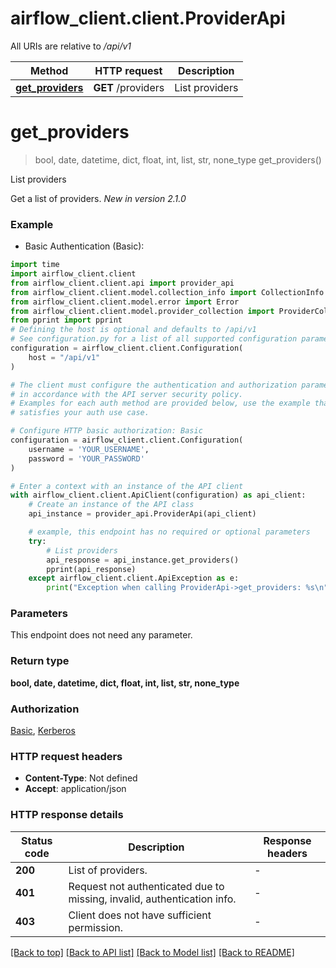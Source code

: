 # airflow_client.client.ProviderApi

All URIs are relative to */api/v1*

Method | HTTP request | Description
------------- | ------------- | -------------
[**get_providers**](ProviderApi.md#get_providers) | **GET** /providers | List providers


# **get_providers**
> bool, date, datetime, dict, float, int, list, str, none_type get_providers()

List providers

Get a list of providers.  *New in version 2.1.0* 

### Example

* Basic Authentication (Basic):

```python
import time
import airflow_client.client
from airflow_client.client.api import provider_api
from airflow_client.client.model.collection_info import CollectionInfo
from airflow_client.client.model.error import Error
from airflow_client.client.model.provider_collection import ProviderCollection
from pprint import pprint
# Defining the host is optional and defaults to /api/v1
# See configuration.py for a list of all supported configuration parameters.
configuration = airflow_client.client.Configuration(
    host = "/api/v1"
)

# The client must configure the authentication and authorization parameters
# in accordance with the API server security policy.
# Examples for each auth method are provided below, use the example that
# satisfies your auth use case.

# Configure HTTP basic authorization: Basic
configuration = airflow_client.client.Configuration(
    username = 'YOUR_USERNAME',
    password = 'YOUR_PASSWORD'
)

# Enter a context with an instance of the API client
with airflow_client.client.ApiClient(configuration) as api_client:
    # Create an instance of the API class
    api_instance = provider_api.ProviderApi(api_client)

    # example, this endpoint has no required or optional parameters
    try:
        # List providers
        api_response = api_instance.get_providers()
        pprint(api_response)
    except airflow_client.client.ApiException as e:
        print("Exception when calling ProviderApi->get_providers: %s\n" % e)
```


### Parameters
This endpoint does not need any parameter.

### Return type

**bool, date, datetime, dict, float, int, list, str, none_type**

### Authorization

[Basic](../README.md#Basic), [Kerberos](../README.md#Kerberos)

### HTTP request headers

 - **Content-Type**: Not defined
 - **Accept**: application/json


### HTTP response details

| Status code | Description | Response headers |
|-------------|-------------|------------------|
**200** | List of providers. |  -  |
**401** | Request not authenticated due to missing, invalid, authentication info. |  -  |
**403** | Client does not have sufficient permission. |  -  |

[[Back to top]](#) [[Back to API list]](../README.md#documentation-for-api-endpoints) [[Back to Model list]](../README.md#documentation-for-models) [[Back to README]](../README.md)

